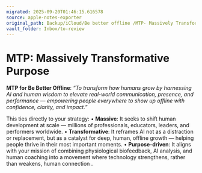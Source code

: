```yaml
---
migrated: 2025-09-20T01:46:15.616578
source: apple-notes-exporter
original_path: Backup/iCloud/Be better offline /MTP- Massively Transformative Purpose.md
vault_folder: Inbox/to-review
---
```

# MTP: Massively Transformative Purpose

**MTP for Be Better Offline**:
*“To transform how humans grow by harnessing AI and human wisdom to elevate real-world communication, presence, and performance — empowering people everywhere to show up offline with confidence, clarity, and impact.”*

This ties directly to your strategy:
	•	**Massive**: It seeks to shift human development at scale — millions of professionals, educators, leaders, and performers worldwide.
	•	**Transformative**: It reframes AI not as a distraction or replacement, but as a catalyst for deep, human, offline growth — helping people thrive in their most important moments.
	•	**Purpose-driven**: It aligns with your mission of combining physiological biofeedback, AI analysis, and human coaching into a movement where technology strengthens, rather than weakens, human connection .
